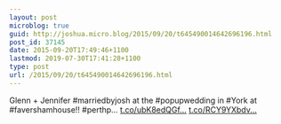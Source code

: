 ```yaml
---
layout: post
microblog: true
guid: http://joshua.micro.blog/2015/09/20/t645490014642696196.html
post_id: 37145
date: 2015-09-20T17:49:46+1100
lastmod: 2019-07-30T17:41:28+1100
type: post
url: /2015/09/20/t645490014642696196.html
---
```

Glenn + Jennifer #marriedbyjosh at the #popupwedding in #York at #favershamhouse!! #perthp… [t.co/ubK8edQGf...](http://t.co/ubK8edQGfm) [t.co/RCY9YXbdv...](http://t.co/RCY9YXbdvm)

